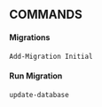 ## COMMANDS

#### Migrations
```
Add-Migration Initial
```
#### Run Migration
```
update-database
```